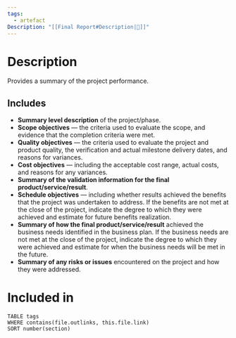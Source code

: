 ```yaml
---
tags:
  - artefact
Description: "[[Final Report#Description|📝]]"
---
```

# Description
Provides a summary of the project performance.
## Includes
- **Summary level description** of the project/phase.
- **Scope objectives** — the criteria used to evaluate the scope, and evidence that the completion criteria were met.
- **Quality objectives** — the criteria used to evaluate the project and product quality, the verification and actual milestone delivery dates, and reasons for variances.
- **Cost objectives** — including the acceptable cost range, actual costs, and reasons for any variances.
- **Summary of the validation information for the final product/service/result**.
- **Schedule objectives** — including whether results achieved the benefits that the project was undertaken to address. If the benefits are not met at the close of the project, indicate the degree to which they were achieved and estimate for future benefits realization.
- **Summary of how the final product/service/result** achieved the business needs identified in the business plan. If the business needs are not met at the close of the project, indicate the degree to which they were achieved and estimate for when the business needs will be met in the future.
- **Summary of any risks or issues** encountered on the project and how they were addressed.
# Included in
```dataview
TABLE tags
WHERE contains(file.outlinks, this.file.link)
SORT number(section)
```
